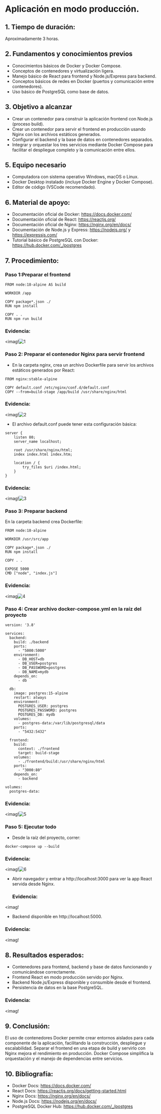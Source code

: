 #  Aplicación en modo producción.
## 1. Tiempo de duración:
Aproximadamente 3 horas.
## 2. Fundamentos y conocimientos previos
- Conocimientos básicos de Docker y Docker Compose.
- Conceptos de contenedores y virtualización ligera.
- Manejo básico de React para frontend y Node.js/Express para backend.
- Conceptos básicos de redes en Docker (puertos y comunicación entre contenedores).
- Uso básico de PostgreSQL como base de datos.
## 3. Objetivo a alcanzar
- Crear un contenedor para construir la aplicación frontend con Node.js (proceso build).
- Crear un contenedor para servir el frontend en producción usando Nginx con los archivos estáticos generados.
- Configurar el backend y la base de datos en contenedores separados.
- Integrar y orquestar los tres servicios mediante Docker Compose para facilitar el despliegue completo y la comunicación entre ellos.
## 5. Equipo necesario
- Computadora con sistema operativo Windows, macOS o Linux.
- Docker Desktop instalado (incluye Docker Engine y Docker Compose).
- Editor de código (VSCode recomendado).
## 6. Material de apoyo:
- Documentación oficial de Docker: https://docs.docker.com/
- Documentación oficial de React: https://reactjs.org/
- Documentación oficial de Nginx: https://nginx.org/en/docs/
- Documentación de Node.js y Express: https://nodejs.org/ y https://expressjs.com/
- Tutorial básico de PostgreSQL con Docker: https://hub.docker.com/_/postgres
## 7. Procedimiento:
### Paso 1:Preparar el frontend
```
FROM node:18-alpine AS build

WORKDIR /app

COPY package*.json ./
RUN npm install

COPY . .
RUN npm run build
````
### Evidencia:
<imag!![1](https://github.com/user-attachments/assets/6c67b17d-09dd-417d-a504-b3ed277338fc)

### Paso 2: Preparar el contenedor Nginx para servir frontend
- En la carpeta nginx, crea un archivo Dockerfile para servir los archivos estáticos generados por React:
```
FROM nginx:stable-alpine

COPY default.conf /etc/nginx/conf.d/default.conf
COPY --from=build-stage /app/build /usr/share/nginx/html
````
### Evidencia:
<imag!![2](https://github.com/user-attachments/assets/4dbea271-c35f-46e9-ab4f-3b7b2af2c830)

- El archivo default.conf puede tener esta configuración básica:
```
server {
    listen 80;
    server_name localhost;

    root /usr/share/nginx/html;
    index index.html index.htm;

    location / {
        try_files $uri /index.html;
    }
}
````
### Evidencia:
<imag!![3](https://github.com/user-attachments/assets/488bd59b-98ea-44d2-a656-8be1647b9ee8)

### Paso 3: Preparar backend
En la carpeta backend crea Dockerfile:
```
FROM node:18-alpine

WORKDIR /usr/src/app

COPY package*.json ./
RUN npm install

COPY . .

EXPOSE 5000
CMD ["node", "index.js"]
````
### Evidencia:
<imag![4](https://github.com/user-attachments/assets/767b0558-00b3-466e-8267-20e07321eae5)

### Paso 4: Crear archivo docker-compose.yml en la raíz del proyecto
```
version: '3.8'

services:
  backend:
    build: ./backend
    ports:
      - "5000:5000"
    environment:
      - DB_HOST=db
      - DB_USER=postgres
      - DB_PASSWORD=postgres
      - DB_NAME=mydb
    depends_on:
      - db

  db:
    image: postgres:15-alpine
    restart: always
    environment:
      POSTGRES_USER: postgres
      POSTGRES_PASSWORD: postgres
      POSTGRES_DB: mydb
    volumes:
      - postgres-data:/var/lib/postgresql/data
    ports:
      - "5432:5432"

  frontend:
    build:
      context: ./frontend
      target: build-stage
    volumes:
      - ./frontend/build:/usr/share/nginx/html
    ports:
      - "3000:80"
    depends_on:
      - backend

volumes:
  postgres-data:
````
### Evidencia:
<imag!![5](https://github.com/user-attachments/assets/d650962c-1e79-4416-aeb4-c668699a8a6d)

### Paso 5: Ejecutar todo
- Desde la raíz del proyecto, correr:
```
docker-compose up --build
````
### Evidencia:
<imag!![6](https://github.com/user-attachments/assets/75893ef5-30c0-429e-9e11-ab1345eab2bf)

- Abrir navegador y entrar a http://localhost:3000 para ver la app React servida desde Nginx.
  ### Evidencia:
<imag!
- Backend disponible en http://localhost:5000.
### Evidencia:
<imag!
## 8. Resultados esperados:
- Contenedores para frontend, backend y base de datos funcionando y comunicándose correctamente.
- Frontend React en modo producción servido por Nginx.
- Backend Node.js/Express disponible y consumible desde el frontend.
- Persistencia de datos en la base PostgreSQL.
### Evidencia:
<imag!
## 9. Conclusión: 
El uso de contenedores Docker permite crear entornos aislados para cada componente de la aplicación, facilitando la construcción, despliegue y escalabilidad. Separar el frontend en una etapa de build y servirlo con Nginx mejora el rendimiento en producción. Docker Compose simplifica la orquestación y el manejo de dependencias entre servicios.
## 10. Bibliografía:
- Docker Docs: https://docs.docker.com/
- React Docs: https://reactjs.org/docs/getting-started.html
- Nginx Docs: https://nginx.org/en/docs/
- Node.js Docs: https://nodejs.org/en/docs/
- PostgreSQL Docker Hub: https://hub.docker.com/_/postgres
  
